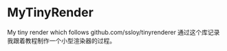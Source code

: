 # MyTinyRender
My tiny render which follows github.com/ssloy/tinyrenderer
通过这个库记录我跟着教程制作一个小型渲染器的过程。
